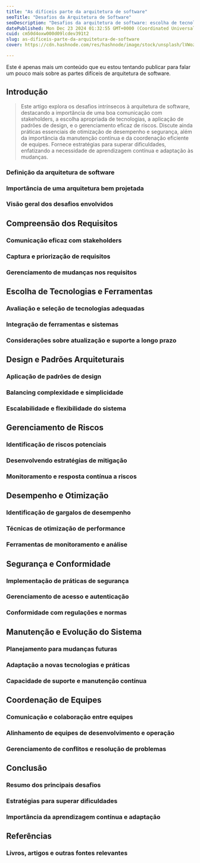 ```yaml
---
title: "As difíceis parte da arquitetura de software"
seoTitle: "Desafios da Arquitetura de Software"
seoDescription: "Desafios da arquitetura de software: escolha de tecnologias, coordenação de equipes, mitigação de riscos"
datePublished: Mon Dec 23 2024 01:32:55 GMT+0000 (Coordinated Universal Time)
cuid: cm50d4oxw000d09lcdev391t2
slug: as-dificeis-parte-da-arquitetura-de-software
cover: https://cdn.hashnode.com/res/hashnode/image/stock/unsplash/lVWozBOVY2M/upload/cf40a473342d944ff7524c2df4f0b76b.jpeg

---
```


Este é apenas mais um conteúdo que eu estou tentando publicar para falar um pouco mais sobre as partes difíceis de arquitetura de software.

## Introdução

> Este artigo explora os desafios intrínsecos à arquitetura de software, destacando a importância de uma boa comunicação com stakeholders, a escolha apropriada de tecnologias, a aplicação de padrões de design, e o gerenciamento eficaz de riscos. Discute ainda práticas essenciais de otimização de desempenho e segurança, além da importância da manutenção contínua e da coordenação eficiente de equipes. Fornece estratégias para superar dificuldades, enfatizando a necessidade de aprendizagem contínua e adaptação às mudanças.

### Definição da arquitetura de software

### Importância de uma arquitetura bem projetada

### Visão geral dos desafios envolvidos

## Compreensão dos Requisitos

### Comunicação eficaz com stakeholders

### Captura e priorização de requisitos

### Gerenciamento de mudanças nos requisitos

## Escolha de Tecnologias e Ferramentas

### Avaliação e seleção de tecnologias adequadas

### Integração de ferramentas e sistemas

### Considerações sobre atualização e suporte a longo prazo

## Design e Padrões Arquiteturais

### Aplicação de padrões de design

### Balancing complexidade e simplicidade

### Escalabilidade e flexibilidade do sistema

## Gerenciamento de Riscos

### Identificação de riscos potenciais

### Desenvolvendo estratégias de mitigação

### Monitoramento e resposta contínua a riscos

## Desempenho e Otimização

### Identificação de gargalos de desempenho

### Técnicas de otimização de performance

### Ferramentas de monitoramento e análise

## Segurança e Conformidade

### Implementação de práticas de segurança

### Gerenciamento de acesso e autenticação

### Conformidade com regulações e normas

## Manutenção e Evolução do Sistema

### Planejamento para mudanças futuras

### Adaptação a novas tecnologias e práticas

### Capacidade de suporte e manutenção contínua

## Coordenação de Equipes

### Comunicação e colaboração entre equipes

### Alinhamento de equipes de desenvolvimento e operação

### Gerenciamento de conflitos e resolução de problemas

## Conclusão

### Resumo dos principais desafios

### Estratégias para superar dificuldades

### Importância da aprendizagem contínua e adaptação

## Referências

### Livros, artigos e outras fontes relevantes
